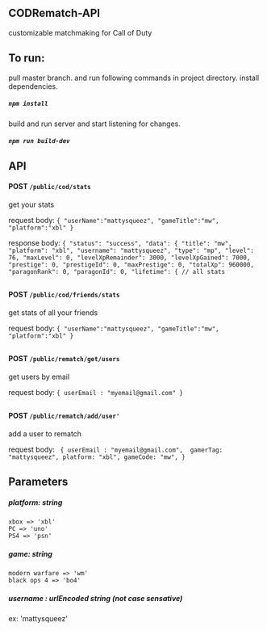 ## CODRematch-API
customizable matchmaking for Call of Duty 


## To run: 
pull master branch. and run following commands in project directory. 
install dependencies. 
##### `npm install`
build and run server and start listening for changes.
##### `npm run build-dev`




## API
#### POST `/public/cod/stats`
   get your stats 
   
   request body: ```{
	"userName":"mattysqueez",
	"gameTitle":"mw",
	"platform":"xbl"
}```

response body: ```{
    "status": "success",
    "data": {
        "title": "mw",
        "platform": "xbl",
        "username": "mattysqueez",
        "type": "mp",
        "level": 76,
        "maxLevel": 0,
        "levelXpRemainder": 3000,
        "levelXpGained": 7000,
        "prestige": 0,
        "prestigeId": 0,
        "maxPrestige": 0,
        "totalXp": 960000,
        "paragonRank": 0,
        "paragonId": 0,
        "lifetime": { // all stats```	
##



#### POST `/public/cod/friends/stats`

get stats of all your friends

request body: ```{
	"userName":"mattysqueez",
	"gameTitle":"mw",
	"platform":"xbl"
}```
##



#### POST `/public/rematch/get/users`
get users by email

request body: ```{
	userEmail : "myemail@gmail.com"
}```
##





#### POST `/public/rematch/add/user'`
add a user to rematch

request body: ``` {
        userEmail : "myemail@gmail.com", 
        gamerTag: "mattysqueez",
        platform: "xbl",
        gameCode: "mw",
}```
##




## Parameters
##### platform: string
```
xbox => 'xbl'
PC => 'uno'
PS4 => 'psn'
```
##### game: string
```
modern warfare => 'wm'
black ops 4 => 'bo4'
```

##### username : urlEncoded string (not case sensative)
ex: 'mattysqueez'
